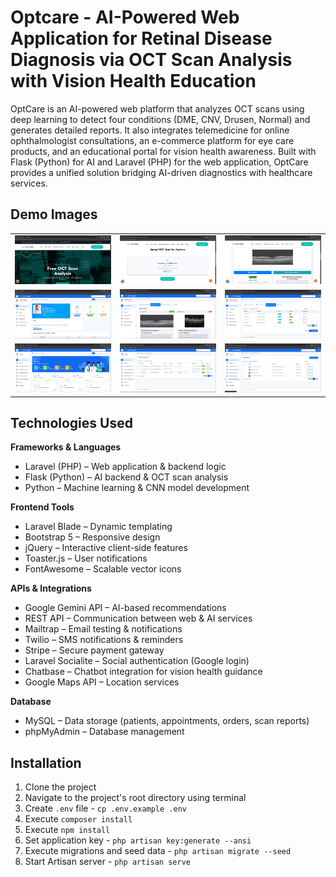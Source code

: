 # Optcare - AI-Powered Web Application for Retinal Disease Diagnosis via OCT Scan Analysis with Vision Health Education

OptCare is an AI-powered web platform that analyzes OCT scans using deep learning to detect four conditions (DME, CNV, Drusen, Normal) and generates detailed reports. It also integrates telemedicine for online ophthalmologist consultations, an e-commerce platform for eye care products, and an educational portal for vision health awareness. Built with Flask (Python) for AI and Laravel (PHP) for the web application, OptCare provides a unified solution bridging AI-driven diagnostics with healthcare services.

## Demo Images
<div align="center">
  <table>
    <tr>
      <td><img src="/Documents/Demo Images/patient1.png" width="300" alt="Home Page"></td>
      <td><img src="/Documents/Demo Images/patient12.png" width="300" alt="Home Page"></td>
      <td><img src="/Documents/Demo Images/patient13.png" width="300" alt="Home Page"></td>
    </tr>
    <tr>
       <td><img src="/Documents/Demo Images/doctor1.png" width="300" alt="Home Page"></td>
       <td><img src="/Documents/Demo Images/doctor2.png" width="300" alt="Home Page"></td>
       <td><img src="/Documents/Demo Images/doctor3.png" width="300" alt="Home Page"></td>
    </tr>
      <tr>
            <td><img src="/Documents/Demo Images/admin1.png" width="300" alt="Home Page"></td>
            <td><img src="/Documents/Demo Images/admin2.png" width="300" alt="Home Page"></td>
            <td><img src="/Documents/Demo Images/admin3.png" width="300" alt="Home Page"></td>
    </tr>
  </table>
</div>

## Technologies Used

**Frameworks & Languages**
- Laravel (PHP) – Web application & backend logic  
- Flask (Python) – AI backend & OCT scan analysis  
- Python – Machine learning & CNN model development  

**Frontend Tools**
- Laravel Blade – Dynamic templating  
- Bootstrap 5 – Responsive design  
- jQuery – Interactive client-side features  
- Toaster.js – User notifications  
- FontAwesome – Scalable vector icons  

**APIs & Integrations**
- Google Gemini API – AI-based recommendations  
- REST API – Communication between web & AI services  
- Mailtrap – Email testing & notifications  
- Twilio – SMS notifications & reminders  
- Stripe – Secure payment gateway  
- Laravel Socialite – Social authentication (Google login)  
- Chatbase – Chatbot integration for vision health guidance  
- Google Maps API – Location services  

**Database**
- MySQL – Data storage (patients, appointments, orders, scan reports)  
- phpMyAdmin – Database management  

## Installation
1. Clone the project  
2. Navigate to the project's root directory using terminal  
3. Create `.env` file - `cp .env.example .env`  
4. Execute `composer install`  
5. Execute `npm install`  
6. Set application key - `php artisan key:generate --ansi`  
7. Execute migrations and seed data - `php artisan migrate --seed`  
8. Start Artisan server - `php artisan serve`  
